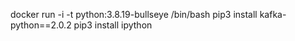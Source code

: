 docker run -i -t python:3.8.19-bullseye /bin/bash
pip3 install kafka-python==2.0.2
pip3 install ipython

